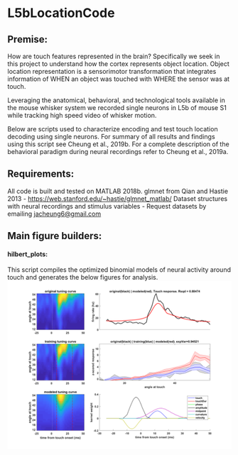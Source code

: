 # L5bLocationCode

## Premise: 
How are touch features represented in the brain? Specifically we seek in this project to understand how the cortex represents object location. Object location representation is a sensorimotor transformation that integrates information of WHEN an object was touched with WHERE the sensor was at touch. 

Leveraging the anatomical, behavioral, and technological tools available in the mouse whisker system we recorded single neurons in L5b of mouse S1 while tracking high speed video of whisker motion.  

Below are scripts used to characterize encoding and test touch location decoding using single neurons. For summary of all results and findings using this script see Cheung et al., 2019b. For a complete description of the behavioral paradigm during neural recordings refer to Cheung et al., 2019a. 

## Requirements: 
All code is built and tested on MATLAB 2018b. 
glmnet from Qian and Hastie 2013 - https://web.stanford.edu/~hastie/glmnet_matlab/
Dataset structures with neural recordings and stimulus variables - Request datasets by emailing jacheung6@gmail.com



## Main figure builders: 

#### hilbert_plots:
This script compiles the optimized binomial models of neural activity around touch and generates the below figures for analysis. 
![Alt text](./pictures/sampleModeledHilbert.png)